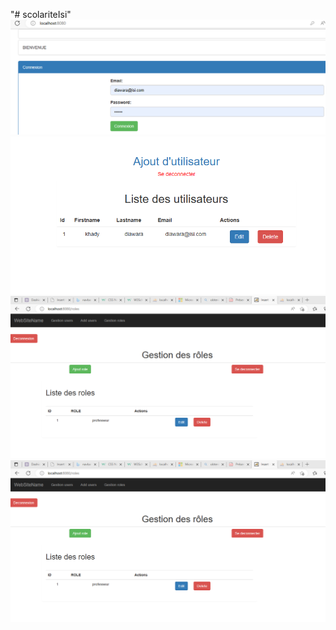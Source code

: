 "# scolariteIsi" 
 ![page de connexion](./capture/scolarite.PNG)
![page des utilisateurs](./capture/scolarite2.PNG)
![page Gestion roles](./capture/scolarite1.PNG)
![page modification d'utlisateur](./capture/scolarite1.PNG)